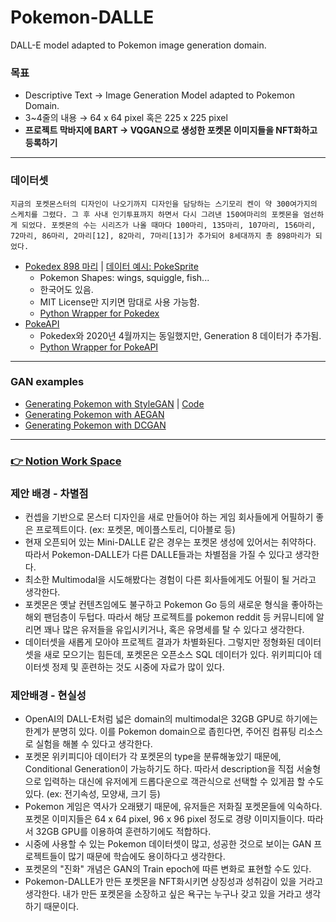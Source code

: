# Pokemon-DALLE

DALL-E model adapted to Pokemon image generation domain.

### 목표

- Descriptive Text → Image Generation Model adapted to Pokemon Domain.
- 3~4줄의 내용 → 64 x 64 pixel 혹은 225 x 225 pixel
- **프로젝트 막바지에 BART → VQGAN으로 생성한 포켓몬 이미지들을 NFT화하고 등록하기**

---

### 데이터셋

```
지금의 포켓몬스터의 디자인이 나오기까지 디자인을 담당하는 스기모리 켄이 약 300여가지의 스케치를 그렸다. 그 후 사내 인기투표까지 하면서 다시 그려낸 150여마리의 포켓몬을 엄선하게 되었다. 포켓몬의 수는 시리즈가 나올 때마다 100마리, 135마리, 107마리, 156마리, 72마리, 86마리, 2마리[12], 82마리, 7마리[13]가 추가되어 8세대까지 총 898마리가 되었다.
```

- [Pokedex 898 마리](https://github.com/veekun/pokedex) | [데이터 예시: PokeSprite](https://msikma.github.io/pokesprite/overview/dex-gen8.html)
  - Pokemon Shapes: wings, squiggle, fish...
  - 한국어도 있음.
  - MIT License만 지키면 맘대로 사용 가능함.
  - [Python Wrapper for Pokedex](https://github.com/PokeDevs/pokedex.py.git)
- [PokeAPI](https://pokeapi.co/about)
  - Pokedex와 2020년 4월까지는 동일했지만, Generation 8 데이터가 추가됨.
  - [Python Wrapper for PokeAPI](https://github.com/PokeAPI/pokepy)

---

### GAN examples

- [Generating Pokemon with StyleGAN](https://www.youtube.com/watch?v=YM7NIwvsWcs) | [Code](https://colab.research.google.com/github/derekphilipau/machinelearningforartists/blob/main/stylegan2_ada_pytorch_pokemon.ipynb#scrollTo=R7JvPMLWy95f)
- [Generating Pokemon with AEGAN](https://github.com/ConorLazarou/PokeGAN)
- [Generating Pokemon with DCGAN](https://github.com/patrickbrightly/PokeGAN)

---

### [👉 Notion Work Space](https://www.notion.so/Pokemon-Dall-E-de132b5ce0df4456af309cf336f77bec)

### 제안 배경 - 차별점

- 컨셉을 기반으로 몬스터 디자인을 새로 만들어야 하는 게임 회사들에게 어필하기 좋은 프로젝트이다. (ex: 포켓몬, 메이플스토리, 디아블로 등)
- 현재 오픈되어 있는 Mini-DALLE 같은 경우는 포켓몬 생성에 있어서는 취약하다. 따라서 Pokemon-DALLE가 다른 DALLE들과는 차별점을 가질 수 있다고 생각한다.
- 최소한 Multimodal을 시도해봤다는 경험이 다른 회사들에게도 어필이 될 거라고 생각한다.
- 포켓몬은 옛날 컨텐츠임에도 불구하고 Pokemon Go 등의 새로운 형식을 좋아하는 해외 팬덤층이 두텁다. 따라서 해당 프로젝트를 pokemon reddit 등 커뮤니티에 알리면 꽤나 많은 유저들을 유입시키거나, 혹은 유명세를 탈 수 있다고 생각한다.
- 데이터셋을 새롭게 모아야 프로젝트 결과가 차별화된다. 그렇지만 정형화된 데이터셋을 새로 모으기는 힘든데, 포켓몬은 오픈소스 SQL 데이터가 있다. 위키피디아 데이터셋 정제 및 훈련하는 것도 시중에 자료가 많이 있다.

### 제안배경 - 현실성

- OpenAI의 DALL-E처럼 넓은 domain의 multimodal은 32GB GPU로 하기에는 한계가 분명히 있다. 이를 Pokemon domain으로 좁힌다면, 주어진 컴퓨팅 리소스로 실험을 해볼 수 있다고 생각한다.
- 포켓몬 위키피디아 데이터가 각 포켓몬의 type을 분류해놓았기 때문에, Conditional Generation이 가능하기도 하다. 따라서 description을 직접 서술형으로 입력하는 대신에 유저에게 드롭다운으로 객관식으로 선택할 수 있게끔 할 수도 있다. (ex: 전기속성, 모양새, 크기 등)
- Pokemon 게임은 역사가 오래됐기 때문에, 유저들은 저화질 포켓몬들에 익숙하다. 포켓몬 이미지들은 64 x 64 pixel, 96 x 96 pixel 정도로 경량 이미지들이다. 따라서 32GB GPU를 이용하여 훈련하기에도 적합하다.
- 시중에 사용할 수 있는 Pokemon 데이터셋이 많고, 성공한 것으로 보이는 GAN 프로젝트들이 많기 때문에 학습에도 용이하다고 생각한다.
- 포켓몬의 "진화" 개념은 GAN의 Train epoch에 따른 변화로 표현할 수도 있다.
- Pokemon-DALLE가 만든 포켓몬을 NFT화시키면 상징성과 성취감이 있을 거라고 생각한다. 내가 만든 포켓몬을 소장하고 싶은 욕구는 누구나 갖고 있을 거라고 생각하기 때문이다.
